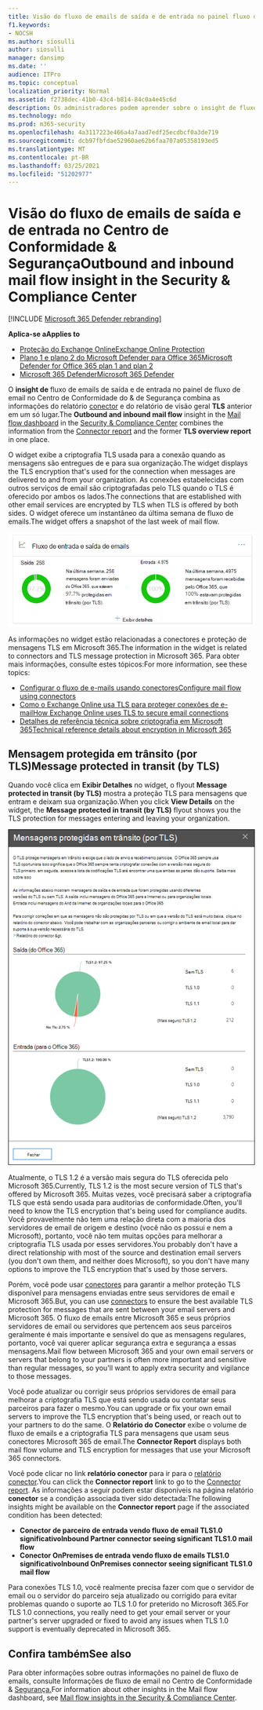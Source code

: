 ```yaml
---
title: Visão do fluxo de emails de saída e de entrada no painel fluxo de emails
f1.keywords:
- NOCSH
ms.author: siosulli
author: siosulli
manager: dansimp
ms.date: ''
audience: ITPro
ms.topic: conceptual
localization_priority: Normal
ms.assetid: f2738dec-41b0-43c4-b814-84c0a4e45c6d
description: Os administradores podem aprender sobre o insight de fluxo de emails de saída e de entrada no painel de fluxo de email no Centro de Conformidade & Segurança.
ms.technology: mdo
ms.prod: m365-security
ms.openlocfilehash: 4a3117223e466a4a7aad7edf25ecdbcf0a3de719
ms.sourcegitcommit: dcb97fbfdae52960ae62b6faa707a05358193ed5
ms.translationtype: MT
ms.contentlocale: pt-BR
ms.lasthandoff: 03/25/2021
ms.locfileid: "51202977"
---
```

# <a name="outbound-and-inbound-mail-flow-insight-in-the-security--compliance-center"></a><span data-ttu-id="1230a-103">Visão do fluxo de emails de saída e de entrada no Centro de Conformidade & Segurança</span><span class="sxs-lookup"><span data-stu-id="1230a-103">Outbound and inbound mail flow insight in the Security & Compliance Center</span></span>

[!INCLUDE [Microsoft 365 Defender rebranding](../includes/microsoft-defender-for-office.md)]

<span data-ttu-id="1230a-104">**Aplica-se a**</span><span class="sxs-lookup"><span data-stu-id="1230a-104">**Applies to**</span></span>
- [<span data-ttu-id="1230a-105">Proteção do Exchange Online</span><span class="sxs-lookup"><span data-stu-id="1230a-105">Exchange Online Protection</span></span>](exchange-online-protection-overview.md)
- [<span data-ttu-id="1230a-106">Plano 1 e plano 2 do Microsoft Defender para Office 365</span><span class="sxs-lookup"><span data-stu-id="1230a-106">Microsoft Defender for Office 365 plan 1 and plan 2</span></span>](defender-for-office-365.md)
- [<span data-ttu-id="1230a-107">Microsoft 365 Defender</span><span class="sxs-lookup"><span data-stu-id="1230a-107">Microsoft 365 Defender</span></span>](../defender/microsoft-365-defender.md)

<span data-ttu-id="1230a-108">O **insight de** fluxo de emails [](mail-flow-insights-v2.md) de saída [](https://protection.office.com) e de entrada no painel de fluxo de email no Centro de Conformidade do & de Segurança combina as informações do relatório [conector](view-mail-flow-reports.md#connector-report) e do relatório de visão geral **TLS** anterior em um só lugar.</span><span class="sxs-lookup"><span data-stu-id="1230a-108">The **Outbound and inbound mail flow** insight in the [Mail flow dashboard](mail-flow-insights-v2.md) in the [Security & Compliance Center](https://protection.office.com) combines the information from the [Connector report](view-mail-flow-reports.md#connector-report) and the former **TLS overview report** in one place.</span></span>

<span data-ttu-id="1230a-109">O widget exibe a criptografia TLS usada para a conexão quando as mensagens são entregues de e para sua organização.</span><span class="sxs-lookup"><span data-stu-id="1230a-109">The widget displays the TLS encryption that's used for the connection when messages are delivered to and from your organization.</span></span> <span data-ttu-id="1230a-110">As conexões estabelecidas com outros serviços de email são criptografadas pelo TLS quando o TLS é oferecido por ambos os lados.</span><span class="sxs-lookup"><span data-stu-id="1230a-110">The connections that are established with other email services are encrypted by TLS when TLS is offered by both sides.</span></span> <span data-ttu-id="1230a-111">O widget oferece um instantâneo da última semana de fluxo de emails.</span><span class="sxs-lookup"><span data-stu-id="1230a-111">The widget offers a snapshot of the last week of mail flow.</span></span>

![Widget de fluxo de emails de saída e de entrada no painel fluxo de email no Centro de Conformidade & Segurança](../../media/mfi-outbound-and-inbound-mail-flow-report-widget.png)

<span data-ttu-id="1230a-113">As informações no widget estão relacionadas a conectores e proteção de mensagens TLS em Microsoft 365.</span><span class="sxs-lookup"><span data-stu-id="1230a-113">The information in the widget is related to connectors and TLS message protection in Microsoft 365.</span></span> <span data-ttu-id="1230a-114">Para obter mais informações, consulte estes tópicos:</span><span class="sxs-lookup"><span data-stu-id="1230a-114">For more information, see these topics:</span></span>

- [<span data-ttu-id="1230a-115">Configurar o fluxo de e-mails usando conectores</span><span class="sxs-lookup"><span data-stu-id="1230a-115">Configure mail flow using connectors</span></span>](/exchange/mail-flow-best-practices/use-connectors-to-configure-mail-flow/use-connectors-to-configure-mail-flow)
- [<span data-ttu-id="1230a-116">Como o Exchange Online usa TLS para proteger conexões de e-mail</span><span class="sxs-lookup"><span data-stu-id="1230a-116">How Exchange Online uses TLS to secure email connections</span></span>](../../compliance/exchange-online-uses-tls-to-secure-email-connections.md)
- [<span data-ttu-id="1230a-117">Detalhes de referência técnica sobre criptografia em Microsoft 365</span><span class="sxs-lookup"><span data-stu-id="1230a-117">Technical reference details about encryption in Microsoft 365</span></span>](../../compliance/technical-reference-details-about-encryption.md)

## <a name="message-protected-in-transit-by-tls"></a><span data-ttu-id="1230a-118">Mensagem protegida em trânsito (por TLS)</span><span class="sxs-lookup"><span data-stu-id="1230a-118">Message protected in transit (by TLS)</span></span>

<span data-ttu-id="1230a-119">Quando você clica em **Exibir Detalhes** no widget, o flyout **Message protected in transit (by TLS)** mostra a proteção TLS para mensagens que entram e deixam sua organização.</span><span class="sxs-lookup"><span data-stu-id="1230a-119">When you click **View Details** on the widget, the **Message protected in transit (by TLS)** flyout shows you the TLS protection for messages entering and leaving your organization.</span></span>

![Mensagens protegidas em trânsito (por TLS) que aparecem depois de clicar em Exibir detalhes no widget de email de saída e de entrada](../../media/mfi-outbound-and-inbound-mail-flow-report-details.png)

<span data-ttu-id="1230a-121">Atualmente, o TLS 1.2 é a versão mais segura do TLS oferecida pelo Microsoft 365.</span><span class="sxs-lookup"><span data-stu-id="1230a-121">Currently, TLS 1.2 is the most secure version of TLS that's offered by Microsoft 365.</span></span> <span data-ttu-id="1230a-122">Muitas vezes, você precisará saber a criptografia TLS que está sendo usada para auditorias de conformidade.</span><span class="sxs-lookup"><span data-stu-id="1230a-122">Often, you'll need to know the TLS encryption that's being used for compliance audits.</span></span> <span data-ttu-id="1230a-123">Você provavelmente não tem uma relação direta com a maioria dos servidores de email de origem e destino (você não os possui e nem a Microsoft), portanto, você não tem muitas opções para melhorar a criptografia TLS usada por esses servidores.</span><span class="sxs-lookup"><span data-stu-id="1230a-123">You probably don't have a direct relationship with most of the source and destination email servers (you don't own them, and neither does Microsoft), so you don't have many options to improve the TLS encryption that's used by those servers.</span></span>

<span data-ttu-id="1230a-124">Porém, você pode usar [conectores](/exchange/mail-flow-best-practices/use-connectors-to-configure-mail-flow/use-connectors-to-configure-mail-flow) para garantir a melhor proteção TLS disponível para mensagens enviadas entre seus servidores de email e Microsoft 365.</span><span class="sxs-lookup"><span data-stu-id="1230a-124">But, you can use [connectors](/exchange/mail-flow-best-practices/use-connectors-to-configure-mail-flow/use-connectors-to-configure-mail-flow) to ensure the best available TLS protection for messages that are sent between your email servers and Microsoft 365.</span></span> <span data-ttu-id="1230a-125">O fluxo de emails entre Microsoft 365 e seus próprios servidores de email ou servidores que pertencem aos seus parceiros geralmente é mais importante e sensível do que as mensagens regulares, portanto, você vai querer aplicar segurança extra e segurança a essas mensagens.</span><span class="sxs-lookup"><span data-stu-id="1230a-125">Mail flow between Microsoft 365 and your own email servers or servers that belong to your partners is often more important and sensitive than regular messages, so you'll want to apply extra security and vigilance to those messages.</span></span>

<span data-ttu-id="1230a-126">Você pode atualizar ou corrigir seus próprios servidores de email para melhorar a criptografia TLS que está sendo usada ou contatar seus parceiros para fazer o mesmo.</span><span class="sxs-lookup"><span data-stu-id="1230a-126">You can upgrade or fix your own email servers to improve the TLS encryption that's being used, or reach out to your partners to do the same.</span></span> <span data-ttu-id="1230a-127">O **Relatório do Conector** exibe o volume de fluxo de emails e a criptografia TLS para mensagens que usam seus conectores Microsoft 365 de email.</span><span class="sxs-lookup"><span data-stu-id="1230a-127">The **Connector Report** displays both mail flow volume and TLS encryption for messages that use your Microsoft 365 connectors.</span></span>

<span data-ttu-id="1230a-128">Você pode clicar no link **relatório conector** para ir para o [relatório conector](view-mail-flow-reports.md#connector-report).</span><span class="sxs-lookup"><span data-stu-id="1230a-128">You can click the **Connector report** link to go to the [Connector report](view-mail-flow-reports.md#connector-report).</span></span> <span data-ttu-id="1230a-129">As informações a seguir podem estar disponíveis na página relatório **conector** se a condição associada tiver sido detectada:</span><span class="sxs-lookup"><span data-stu-id="1230a-129">The following insights might be available on the **Connector report** page if the associated condition has been detected:</span></span>

- <span data-ttu-id="1230a-130">**Conector de parceiro de entrada vendo fluxo de email TLS1.0 significativo**</span><span class="sxs-lookup"><span data-stu-id="1230a-130">**Inbound Partner connector seeing significant TLS1.0 mail flow**</span></span>
- <span data-ttu-id="1230a-131">**Conector OnPremises de entrada vendo fluxo de emails TLS1.0 significativo**</span><span class="sxs-lookup"><span data-stu-id="1230a-131">**Inbound OnPremises connector seeing significant TLS1.0 mail flow**</span></span>

<span data-ttu-id="1230a-132">Para conexões TLS 1.0, você realmente precisa fazer com que o servidor de email ou o servidor do parceiro seja atualizado ou corrigido para evitar problemas quando o suporte ao TLS 1.0 for preterido no Microsoft 365.</span><span class="sxs-lookup"><span data-stu-id="1230a-132">For TLS 1.0 connections, you really need to get your email server or your partner's server upgraded or fixed to avoid any issues when TLS 1.0 support is eventually deprecated in Microsoft 365.</span></span>

## <a name="see-also"></a><span data-ttu-id="1230a-133">Confira também</span><span class="sxs-lookup"><span data-stu-id="1230a-133">See also</span></span>

<span data-ttu-id="1230a-134">Para obter informações sobre outras informações no painel de fluxo de emails, consulte Informações de fluxo de email no Centro de Conformidade & [Segurança.](mail-flow-insights-v2.md)</span><span class="sxs-lookup"><span data-stu-id="1230a-134">For information about other insights in the Mail flow dashboard, see [Mail flow insights in the Security & Compliance Center](mail-flow-insights-v2.md).</span></span>